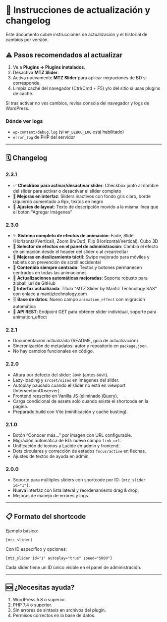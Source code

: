 # 🔄 Instrucciones de actualización y changelog

Este documento cubre instrucciones de actualización y el historial de cambios por versión.

## ⚠️ Pasos recomendados al actualizar

1. Ve a **Plugins → Plugins instalados**.
2. Desactiva **MTZ Slider**.
3. Activa nuevamente **MTZ Slider** para aplicar migraciones de BD si corresponde.
4. Limpia caché del navegador (Ctrl/Cmd + F5) y/o del sitio si usas plugins de caché.

Si tras activar no ves cambios, revisa consola del navegador y logs de WordPress.

### Dónde ver logs
- `wp-content/debug.log` (si `WP_DEBUG_LOG` está habilitado)
- `error_log` de PHP del servidor

---

## 🗓️ Changelog

### 2.3.1
- ✅ **Checkbox para activar/desactivar slider**: Checkbox junto al nombre del slider para activar o desactivar el slider completo
- 🎨 **Mejoras en interfaz**: Sliders inactivos con fondo gris claro, borde izquierdo aumentado a 6px, textos en negro
- 📝 **Ajustes de layout**: Texto de descripción movido a la misma línea que el botón "Agregar Imágenes"

### 2.3.0
- ✨ **Sistema completo de efectos de animación**: Fade, Slide (Horizontal/Vertical), Zoom (In/Out), Flip (Horizontal/Vertical), Cubo 3D
- 🎨 **Selector de efectos en el panel de administración**: Cambia el efecto de animación desde el header del slider o al crear/editar
- 📱 **Mejoras en deslizamiento táctil**: Swipe mejorado para móviles y tablets con prevención de scroll accidental
- 🎯 **Contenido siempre centrado**: Textos y botones permanecen centrados en todas las animaciones
- 🔄 **Actualizaciones automáticas mejoradas**: Soporte robusto para zipball_url de GitHub
- 🏢 **Interfaz actualizada**: Título "MTZ Slider by Mantiz Technology SAS" con enlace a mantiztechnology.com
- 🗄️ **Base de datos**: Nuevo campo `animation_effect` con migración automática
- 🔌 **API REST**: Endpoint GET para obtener slider individual, soporte para animation_effect

### 2.2.1
- Documentación actualizada (README, guía de actualización).
- Sincronización de metadatos: autor y repositorio en `package.json`.
- No hay cambios funcionales en código.

### 2.2.0
- Altura por defecto del slider: `80vh` (antes `60vh`).
- Lazy-loading y `srcset/sizes` en imágenes del slider.
- Autoplay pausado cuando el slider no está en viewport (IntersectionObserver).
- Frontend reescrito en Vanilla JS (eliminado jQuery).
- Carga condicional de assets solo cuando existe el shortcode en la página.
- Preparado build con Vite (minificación y cache busting).

### 2.1.0
- Botón “Conocer más…” por imagen con URL configurable.
- Migración automática de BD: nuevo campo `link_url`.
- Unificación de íconos a Lucide en admin y frontend.
- Dots circulares y corrección de estados `focus/active` en flechas.
- Ajustes de textos de ayuda en admin.

### 2.0.0
- Soporte para múltiples sliders con shortcode por ID: `[mtz_slider id="1"]`.
- Nueva interfaz con lista lateral y reordenamiento drag & drop.
- Mejoras de manejo de errores y logs.

---

## 📋 Formato del shortcode

Ejemplo básico:
```
[mtz_slider]
```

Con ID específico y opciones:
```
[mtz_slider id="1" autoplay="true" speed="5000"]
```

Cada slider tiene un ID único visible en el panel de administración.

---

## 🆘 ¿Necesitas ayuda?

1. WordPress 5.8 o superior.
2. PHP 7.4 o superior.
3. Sin errores de sintaxis en archivos del plugin.
4. Permisos correctos en la base de datos.

